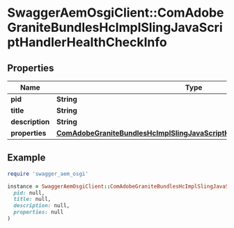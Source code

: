 # SwaggerAemOsgiClient::ComAdobeGraniteBundlesHcImplSlingJavaScriptHandlerHealthCheckInfo

## Properties

| Name | Type | Description | Notes |
| ---- | ---- | ----------- | ----- |
| **pid** | **String** |  | [optional] |
| **title** | **String** |  | [optional] |
| **description** | **String** |  | [optional] |
| **properties** | [**ComAdobeGraniteBundlesHcImplSlingJavaScriptHandlerHealthCheckProperties**](ComAdobeGraniteBundlesHcImplSlingJavaScriptHandlerHealthCheckProperties.md) |  | [optional] |

## Example

```ruby
require 'swagger_aem_osgi'

instance = SwaggerAemOsgiClient::ComAdobeGraniteBundlesHcImplSlingJavaScriptHandlerHealthCheckInfo.new(
  pid: null,
  title: null,
  description: null,
  properties: null
)
```

